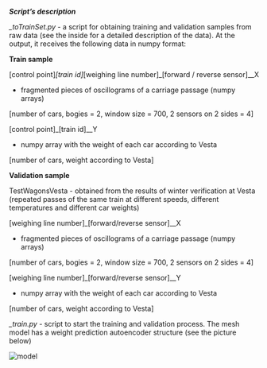 ***Script’s description***

*_toTrainSet.py* - a script for obtaining training and validation samples from raw data (see the inside for a detailed description of the data). At the output, it receives the following data in numpy format:


**Train sample**

[control point]_[train id]_[weighing line number]_[forward / reverse sensor]__X
- fragmented pieces of oscillograms of a carriage passage (numpy arrays)
 
 [number of cars, bogies = 2, window size = 700, 2 sensors on 2 sides = 4]

[control point]_[train id]__Y
- numpy array with the weight of each car according to Vesta
 
 [number of cars, weight according to Vesta]


**Validation sample**

TestWagonsVesta - obtained from the results of winter verification at Vesta (repeated passes of the same train at different speeds, different temperatures and different car weights)

[weighing line number]_[forward/reverse sensor]__X
- fragmented pieces of oscillograms of a carriage passage (numpy arrays)

[number of cars, bogies = 2, window size = 700, 2 sensors on 2 sides = 4]


[weighing line number]_[forward/reverse sensor]__Y
- numpy array with the weight of each car according to Vesta

[number of cars, weight according to Vesta]


*_train.py* - script to start the training and validation process. The mesh model has a weight prediction autoencoder structure (see the picture below)

![model](https://user-images.githubusercontent.com/67489454/135474118-58f5f861-e2c8-4224-ad8f-b8815a260f0e.png)

